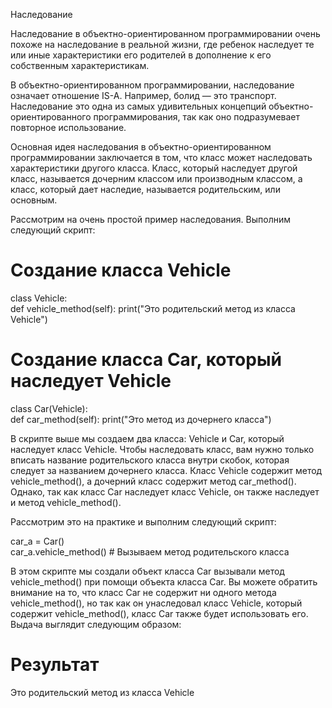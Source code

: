 Наследование

Наследование в объектно-ориентированном программировании очень похоже на наследование в реальной жизни, где ребенок
наследует те или иные характеристики его родителей в дополнение к его собственным характеристикам.

В объектно-ориентированном программировании, наследование означает отношение IS-A. Например, болид — это транспорт.
Наследование это одна из самых удивительных концепций объектно-ориентированного программирования, так как оно
подразумевает повторное использование.

Основная идея наследования в объектно-ориентированном программировании заключается в том, что класс может наследовать
характеристики другого класса. Класс, который наследует другой класс, называется дочерним классом или производным
классом, а класс, который дает наследие, называется родительским, или основным.


Рассмотрим на очень простой пример наследования. Выполним следующий скрипт:

# Создание класса Vehicle

class Vehicle:  
def vehicle_method(self):
    print("Это родительский метод из класса Vehicle")

# Создание класса Car, который наследует Vehicle

class Car(Vehicle):  
def car_method(self):
    print("Это метод из дочернего класса")

В скрипте выше мы создаем два класса: Vehicle и Car, который наследует класс Vehicle. Чтобы наследовать класс, вам нужно
только вписать название родительского класса внутри скобок, которая следует за названием дочернего класса. Класс Vehicle
содержит метод vehicle_method(), а дочерний класс содержит метод car_method(). Однако, так как класс Car наследует класс
Vehicle, он также наследует и метод vehicle_method().

Рассмотрим это на практике и выполним следующий скрипт:

car_a = Car()  
car_a.vehicle_method() # Вызываем метод родительского класса

В этом скрипте мы создали объект класса Car вызывали метод vehicle_method() при помощи объекта класса Car. Вы можете
обратить внимание на то, что класс Car не содержит ни одного метода vehicle_method(), но так как он унаследовал класс
Vehicle, который содержит vehicle_method(), класс Car также будет использовать его. Выдача выглядит следующим образом:

# Результат
Это родительский метод из класса Vehicle
